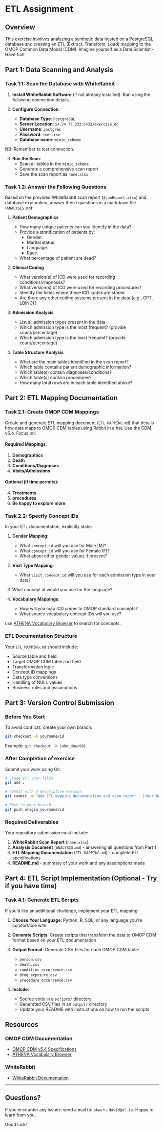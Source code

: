 # ETL Assignment

## Overview
This exercise involves analyzing a synthetic data hosted on a PostgreSQL database and creating an ETL (Extract, Transform, Load) mapping to the OMOP Common Data Model (CDM). Imagine yourself as a Data Scientist - Have fun!

## Part 1: Data Scanning and Analysis

### Task 1.1: Scan the Database with WhiteRabbit
1. **Install WhiteRabbit Software** (if not already installed). Run using the following connection details.
   
2. **Configure Connection**:
   - **Database Type**: `PostgreSQL`
   - **Server Location**: `54.74.73.233:5432/exercise_db`
   - **Username**: `postgres`
   - **Password**: `exercise`
   - **Database name**: `mimic_schema`
  
NB: Remember to test connection.

3. **Run the Scan**:
   - Scan all tables in the `mimic_schema`
   - Generate a comprehensive scan report
   - Save the scan report as `name.xlsx`

### Task 1.2: Answer the Following Questions

Based on the provided WhiteRabbit scan report (`ScanReport.xlsx`) and database exploration, answer these questions in a markdown file (`ANALYSIS.md`):

1. **Patient Demographics**
   - How many unique patients can you identify in the data?
   - Provide a stratification of patients by:
     - Gender.
     - Marital status.
     - Language.
     - Race.
   - What percentage of patient are dead?

2. **Clinical Coding**
   - What version(s) of ICD were used for recording conditions/diagnoses?
   - What version(s) of ICD were used for recording procedures?
   - Identify the fields where these ICD codes are stored
   - Are there any other coding systems present in the data (e.g., CPT, LOINC)?

3. **Admission Analysis**
   - List all admission types present in the data
   - Which admission type is the most frequent? (provide count/percentage)
   - Which admission type is the least frequent? (provide count/percentage)

4. **Table Structure Analysis**
   - What are the main tables identified in the scan report?
   - Which table contains patient demographic information?
   - Which table(s) contain diagnoses/conditions?
   - Which table(s) contain procedures?
   - How many total rows are in each table identified above?


## Part 2: ETL Mapping Documentation

### Task 2.1: Create OMOP CDM Mappings

Create and generate ETL mapping document (`ETL_MAPPING.md`) that details how data maps to OMOP CDM tables using Rabbit in a hat. Use the CDM v5.4. Focus on:

#### Required Mappings:
1. **Demographics** 
2. **Death**
3. **Conditions/Diagnoses** 
4. **Visits/Admissions**


#### Optional (if time permits):
4. **Treatments**
5. **procedures**
7. **Be happy to explore more**


### Task 2.2: Specify Concept IDs

In your ETL documentation, explicitly state:

1. **Gender Mapping**:
   - What `concept_id` will you use for Male (M)?
   - What `concept_id` will you use for Female (F)?
   - What about other gender values if present?

2. **Visit Type Mapping**:
   - What `visit_concept_id` will you use for each admission type in your data?
  
3. What concept id would you use for the language? 

4. **Vocabulary Mappings**:
   - How will you map ICD codes to OMOP standard concepts?
   - What source vocabulary concept IDs will you use?

use  [ATHENA Vocabulary Browser](https://athena.ohdsi.org/) to search for concepts.
### ETL Documentation Structure

Your `ETL_MAPPING.md` should include:
- Source table and field
- Target OMOP CDM table and field
- Transformation logic
- Concept ID mappings
- Data type conversions
- Handling of NULL values
- Business rules and assumptions


## Part 3: Version Control Submission

### Before You Start
To avoid conflicts, create your own branch:
```bash
git checkout -b yourname/id
```
Example: `git checkout -b john_doe/001`

### After Completion of exercise
Submit your work using Git:
```bash
# Stage all your files
git add .

# Commit with a descriptive message
git commit -m "Add ETL mapping documentation and scan report - [Your Name]"

# Push to your branch
git push origin yourname/id
```

### Required Deliverables
Your repository submission must include:
1. **WhiteRabbit Scan Report** (`name.xlsx`) 
2. **Analysis Document** (`ANALYSIS.md`) - answering all questions from Part 1
3. **ETL Mapping Documentation** (`ETL_MAPPING.md`) - complete ETL specifications
4. **README.md** - summary of your work and any assumptions made


## Part 4: ETL Script Implementation (Optional - Try if you have time)

### Task 4.1: Generate ETL Scripts
If you'd like an additional challenge, implement your ETL mapping:

1. **Choose Your Language**: Python, R, SQL, or any language you're comfortable with
2. **Generate Scripts**: Create scripts that transform the data to OMOP CDM format based on your ETL documentation
3. **Output Format**: Generate CSV files for each OMOP CDM table:
   - `person.csv`
   - `death.csv`
   - `condition_occurrence.csv`
   - `drug_exposure.csv`
   - `procedure_occurrence.csv`


4. **Include**:
   - Source code in a `scripts/` directory
   - Generated CSV files in an `output/` directory
   - Update your README with instructions on how to run the scripts


## Resources

### OMOP CDM Documentation
- [OMOP CDM v5.4 Specifications](https://ohdsi.github.io/CommonDataModel/)
- [ATHENA Vocabulary Browser](https://athena.ohdsi.org/)

### WhiteRabbit
- [WhiteRabbit Documentation](https://ohdsi.github.io/WhiteRabbit/)


---

## Questions?

If you encounter any issues:
send a mail to: `akwuru.david@ul.ie`. Happy to learn from you.

Good luck!
